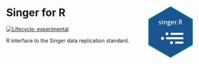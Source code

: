
<!-- README.md is generated from README.Rmd. Please edit that file -->

# Singer for R <img src="man/figures/logo.png" align="right" height="139"/>

<!-- badges: start -->

[![Lifecycle:
experimental](https://img.shields.io/badge/lifecycle-experimental-orange.svg)](https://lifecycle.r-lib.org/articles/stages.html#experimental)
<!-- badges: end -->

R interface to the Singer data replication standard.

